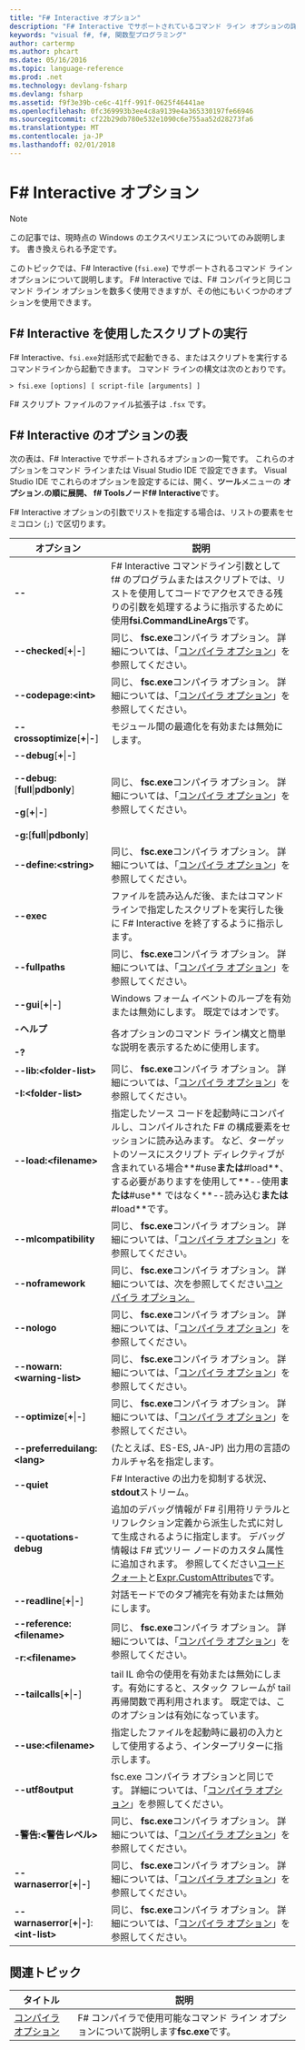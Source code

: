 ```yaml
---
title: "F# Interactive オプション"
description: "F# Interactive でサポートされているコマンド ライン オプションの詳細について fsi.exe です。"
keywords: "visual f#, f#, 関数型プログラミング"
author: cartermp
ms.author: phcart
ms.date: 05/16/2016
ms.topic: language-reference
ms.prod: .net
ms.technology: devlang-fsharp
ms.devlang: fsharp
ms.assetid: f9f3e39b-ce6c-41ff-991f-0625f46441ae
ms.openlocfilehash: 0fc369993b3ee4c8a9139e4a365330197fe66946
ms.sourcegitcommit: cf22b29db780e532e1090c6e755aa52d28273fa6
ms.translationtype: MT
ms.contentlocale: ja-JP
ms.lasthandoff: 02/01/2018
---
```

# <a name="f-interactive-options"></a>F# Interactive オプション

> [!NOTE]
この記事では、現時点の Windows のエクスペリエンスについてのみ説明します。  書き換えられる予定です。

このトピックでは、F# Interactive (`fsi.exe`) でサポートされるコマンド ライン オプションについて説明します。 F# Interactive では、F# コンパイラと同じコマンド ライン オプションを数多く使用できますが、その他にもいくつかのオプションを使用できます。

## <a name="using-f-interactive-for-scripting"></a>F# Interactive を使用したスクリプトの実行
F# Interactive、`fsi.exe`対話形式で起動できる、またはスクリプトを実行するコマンドラインから起動できます。 コマンド ラインの構文は次のとおりです。

```
> fsi.exe [options] [ script-file [arguments] ]
```

F# スクリプト ファイルのファイル拡張子は `.fsx` です。

## <a name="table-of-f-interactive-options"></a>F# Interactive のオプションの表
次の表は、F# Interactive でサポートされるオプションの一覧です。 これらのオプションをコマンド ラインまたは Visual Studio IDE で設定できます。 Visual Studio IDE でこれらのオプションを設定するには、開く、**ツール**メニューの **オプション.**の順に展開、 **f# Tools**ノード**f# Interactive**です。

F# Interactive オプションの引数でリストを指定する場合は、リストの要素をセミコロン (`;`) で区切ります。

|オプション|説明|
|------|-----------|
|**--**|F# Interactive コマンドライン引数として f# のプログラムまたはスクリプトでは、リストを使用してコードでアクセスできる残りの引数を処理するように指示するために使用**fsi.CommandLineArgs**です。|
|**--checked**[**+**&#124;**-**]|同じ、 **fsc.exe**コンパイラ オプション。 詳細については、「[コンパイラ オプション](compiler-options.md)」を参照してください。|
|**--codepage:&lt;int&gt;**|同じ、 **fsc.exe**コンパイラ オプション。 詳細については、「[コンパイラ オプション](compiler-options.md)」を参照してください。|
|**--crossoptimize**[**+**&#124;**-**]|モジュール間の最適化を有効または無効にします。|
|**--debug**[**+**&#124;**-**]<br /><br />**--debug:**[**full**&#124;**pdbonly**]<br /><br />**-g**[**+**&#124;**-**]<br /><br />**-g:**[**full**&#124;**pdbonly**]|同じ、 **fsc.exe**コンパイラ オプション。 詳細については、「[コンパイラ オプション](compiler-options.md)」を参照してください。|
|**--define:&lt;string&gt;**|同じ、 **fsc.exe**コンパイラ オプション。 詳細については、「[コンパイラ オプション](compiler-options.md)」を参照してください。|
|**--exec**|ファイルを読み込んだ後、またはコマンド ラインで指定したスクリプトを実行した後に F# Interactive を終了するように指示します。|
|**--fullpaths**|同じ、 **fsc.exe**コンパイラ オプション。 詳細については、「[コンパイラ オプション](compiler-options.md)」を参照してください。|
|**--gui**[**+**&#124;**-**]|Windows フォーム イベントのループを有効または無効にします。 既定ではオンです。|
|**-ヘルプ**<br /><br />**-?**|各オプションのコマンド ライン構文と簡単な説明を表示するために使用します。|
|**--lib:&lt;folder-list&gt;**<br /><br />**-I:&lt;folder-list&gt;**|同じ、 **fsc.exe**コンパイラ オプション。 詳細については、「[コンパイラ オプション](compiler-options.md)」を参照してください。|
|**--load:&lt;filename&gt;**|指定したソース コードを起動時にコンパイルし、コンパイルされた F# の構成要素をセッションに読み込みます。 など、ターゲットのソースにスクリプト ディレクティブが含まれている場合**#use**または**#load**、する必要がありますを使用して**--使用**または**#use** ではなく**--読み込む**または**#load**です。|
|**--mlcompatibility**|同じ、 **fsc.exe**コンパイラ オプション。 詳細については、「[コンパイラ オプション](compiler-options.md)」を参照してください。|
|**--noframework**|同じ、 **fsc.exe**コンパイラ オプション。 詳細については、次を参照してください[コンパイラ オプション。](compiler-options.md)|
|**--nologo**|同じ、 **fsc.exe**コンパイラ オプション。 詳細については、「[コンパイラ オプション](compiler-options.md)」を参照してください。|
|**--nowarn:&lt;warning-list&gt;**|同じ、 **fsc.exe**コンパイラ オプション。 詳細については、「[コンパイラ オプション](compiler-options.md)」を参照してください。|
|**--optimize**[**+**&#124;**-**]|同じ、 **fsc.exe**コンパイラ オプション。 詳細については、「[コンパイラ オプション](compiler-options.md)」を参照してください。|
|**--preferreduilang:&lt;lang&gt;**| (たとえば、ES-ES, JA-JP) 出力用の言語のカルチャ名を指定します。 |
|**--quiet**|F# Interactive の出力を抑制する状況、 **stdout**ストリーム。|
|**--quotations-debug**|追加のデバッグ情報が F# 引用符リテラルとリフレクション定義から派生した式に対して生成されるように指定します。 デバッグ情報は F# 式ツリー ノードのカスタム属性に追加されます。 参照してください[コード クォート](code-quotations.md)と[Expr.CustomAttributes](https://msdn.microsoft.com/library/eb89943f-5f5b-474e-b125-030ca412edb3)です。|
|**--readline**[**+**&#124;**-**]|対話モードでのタブ補完を有効または無効にします。|
|**--reference:&lt;filename&gt;**<br /><br />**-r:&lt;filename&gt;**|同じ、 **fsc.exe**コンパイラ オプション。 詳細については、「[コンパイラ オプション](compiler-options.md)」を参照してください。|
|**--tailcalls**[**+**&#124;**-**]|tail IL 命令の使用を有効または無効にします。有効にすると、スタック フレームが tail 再帰関数で再利用されます。 既定では、このオプションは有効になっています。|
|**--use:&lt;filename&gt;**|指定したファイルを起動時に最初の入力として使用するよう、インタープリターに指示します。|
|**--utf8output**|fsc.exe コンパイラ オプションと同じです。 詳細については、「[コンパイラ オプション](compiler-options.md)」を参照してください。|
|**-警告:&lt;警告レベル&gt;**|同じ、 **fsc.exe**コンパイラ オプション。 詳細については、「[コンパイラ オプション](compiler-options.md)」を参照してください。|
|**--warnaserror**[**+**&#124;**-**]|同じ、 **fsc.exe**コンパイラ オプション。 詳細については、「[コンパイラ オプション](compiler-options.md)」を参照してください。|
|**--warnaserror**[**+**&#124;**-**]:**&lt;int-list&gt;**|同じ、 **fsc.exe**コンパイラ オプション。 詳細については、「[コンパイラ オプション](compiler-options.md)」を参照してください。|

## <a name="related-topics"></a>関連トピック

|タイトル|説明|
|-----|-----------|
|[コンパイラ オプション](compiler-options.md)|F# コンパイラで使用可能なコマンド ライン オプションについて説明します**fsc.exe**です。|
